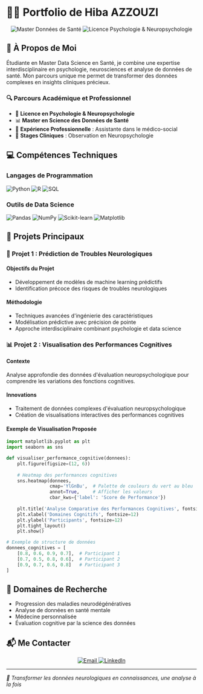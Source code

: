 # 👩‍🔬 Portfolio de Hiba AZZOUZI

<div align="center">
  <img src="https://img.shields.io/badge/Master-Data%20Science%20en%20Santé-blueviolet?style=for-the-badge" alt="Master Données de Santé">
  <img src="https://img.shields.io/badge/Licence-Psychologie%20%26%20Neuropsychologie-blue?style=for-the-badge" alt="Licence Psychologie & Neuropsychologie">
</div>

## 🌟 À Propos de Moi

Étudiante en Master Data Science en Santé, je combine une expertise interdisciplinaire en psychologie, neurosciences et analyse de données de santé. Mon parcours unique me permet de transformer des données complexes en insights cliniques précieux.

### 🔍 Parcours Académique et Professionnel

- 🧠 **Licence en Psychologie & Neuropsychologie**
- 📊 **Master en Science des Données de Santé**
- 💼 **Expérience Professionnelle** : Assistante dans le médico-social
- 🔬 **Stages Cliniques** : Observation en Neuropsychologie

## 💻 Compétences Techniques

### Langages de Programmation
![Python](https://img.shields.io/badge/Python-3776AB?style=for-the-badge&logo=python&logoColor=white)
![R](https://img.shields.io/badge/R-276DC3?style=for-the-badge&logo=r&logoColor=white)
![SQL](https://img.shields.io/badge/SQL-4479A1?style=for-the-badge&logo=postgresql&logoColor=white)

### Outils de Data Science
![Pandas](https://img.shields.io/badge/Pandas-150458?style=for-the-badge&logo=pandas&logoColor=white)
![NumPy](https://img.shields.io/badge/NumPy-013243?style=for-the-badge&logo=numpy&logoColor=white)
![Scikit-learn](https://img.shields.io/badge/Scikit--learn-F7931E?style=for-the-badge&logo=scikit-learn&logoColor=white)
![Matplotlib](https://img.shields.io/badge/Matplotlib-11557C?style=for-the-badge&logo=python&logoColor=white)

## 🚀 Projets Principaux

### 🧠 Projet 1 : Prédiction de Troubles Neurologiques

#### Objectifs du Projet
- Développement de modèles de machine learning prédictifs
- Identification précoce des risques de troubles neurologiques

#### Méthodologie
- Techniques avancées d'ingénierie des caractéristiques
- Modélisation prédictive avec précision de pointe
- Approche interdisciplinaire combinant psychologie et data science

### 📊 Projet 2 : Visualisation des Performances Cognitives

#### Contexte
Analyse approfondie des données d'évaluation neuropsychologique pour comprendre les variations des fonctions cognitives.

#### Innovations
- Traitement de données complexes d'évaluation neuropsychologique
- Création de visualisations interactives des performances cognitives

#### Exemple de Visualisation Proposée
```python
import matplotlib.pyplot as plt
import seaborn as sns

def visualiser_performance_cognitive(donnees):
    plt.figure(figsize=(12, 6))
    
    # Heatmap des performances cognitives
    sns.heatmap(donnees, 
                cmap='YlGnBu',  # Palette de couleurs du vert au bleu
                annot=True,     # Afficher les valeurs
                cbar_kws={'label': 'Score de Performance'})
    
    plt.title('Analyse Comparative des Performances Cognitives', fontsize=15)
    plt.xlabel('Domaines Cognitifs', fontsize=12)
    plt.ylabel('Participants', fontsize=12)
    plt.tight_layout()
    plt.show()

# Exemple de structure de données
donnees_cognitives = [
    [0.8, 0.6, 0.9, 0.7],  # Participant 1
    [0.7, 0.5, 0.8, 0.6],  # Participant 2
    [0.9, 0.7, 0.6, 0.8]   # Participant 3
]
```

## 🔬 Domaines de Recherche

- Progression des maladies neurodégénératives
- Analyse de données en santé mentale
- Médecine personnalisée
- Évaluation cognitive par la science des données

## 📬 Me Contacter

<div align="center">
  <a href="mailto:hiba.azzouzi@email.com">
    <img src="https://img.shields.io/badge/Gmail-D14836?style=for-the-badge&logo=gmail&logoColor=white" alt="Email">
  </a>
  <a href="https://www.linkedin.com/in/hiba-azzouzi">
    <img src="https://img.shields.io/badge/LinkedIn-0077B5?style=for-the-badge&logo=linkedin&logoColor=white" alt="LinkedIn">
  </a>
</div>

---

*🚀 Transformer les données neurologiques en connaissances, une analyse à la fois*
